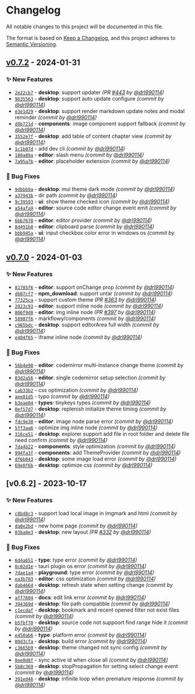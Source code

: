# Changelog
All notable changes to this project will be documented in this file.

The format is based on [Keep a Changelog](https://keepachangelog.com/en/1.0.0/),
and this project adheres to [Semantic Versioning](https://semver.org/spec/v2.0.0.html).

## [v0.7.2] - 2024-01-31
### :sparkles: New Features
- [`2e22cb7`](https://github.com/drl990114/MarkFlowy/commit/2e22cb7f3e33e7e889c57f832f36ea8d4e6f0e06) - **desktop**: support updater *(PR [#443](https://github.com/drl990114/MarkFlowy/pull/443) by [@drl990114](https://github.com/drl990114))*
- [`9635563`](https://github.com/drl990114/MarkFlowy/commit/9635563ca61dccbfc463892f88e156a80906a07b) - **desktop**: support auto update configure *(commit by [@drl990114](https://github.com/drl990114))*
- [`e3e1d29`](https://github.com/drl990114/MarkFlowy/commit/e3e1d2965a0f3da15c174860e682fd8efb2dee5e) - **desktop**: support render markdown update notes and modal reminder *(commit by [@drl990114](https://github.com/drl990114))*
- [`d8b721d`](https://github.com/drl990114/MarkFlowy/commit/d8b721d3335a87e212b1daee2e45dc97fa4f309d) - **components**: image component support fallback *(commit by [@drl990114](https://github.com/drl990114))*
- [`3552e7f`](https://github.com/drl990114/MarkFlowy/commit/3552e7f91046941030a536ca5c22e66d8328d1c5) - **desktop**: add table of content chapter view *(commit by [@drl990114](https://github.com/drl990114))*
- [`1c1b07d`](https://github.com/drl990114/MarkFlowy/commit/1c1b07d40812e5dac4a08da84cc8cb68f96f619d) - add dev cli *(commit by [@drl990114](https://github.com/drl990114))*
- [`180a89a`](https://github.com/drl990114/MarkFlowy/commit/180a89a56c3eb03398f8709510600bcd12e4b465) - **editor**: slash menu *(commit by [@drl990114](https://github.com/drl990114))*
- [`7a95a7b`](https://github.com/drl990114/MarkFlowy/commit/7a95a7b3e7983c207124a90a7dbbed2682925938) - **editor**: placeholder extension *(commit by [@drl990114](https://github.com/drl990114))*

### :bug: Bug Fixes
- [`9dbbb9a`](https://github.com/drl990114/MarkFlowy/commit/9dbbb9a3bd2bb8c95fc19c6fee43a1a3c856530d) - **desktop**: mui theme dark mode *(commit by [@drl990114](https://github.com/drl990114))*
- [`a37943b`](https://github.com/drl990114/MarkFlowy/commit/a37943b27be5ea6bca52a7fe930146c7ba964db7) - dir path *(commit by [@drl990114](https://github.com/drl990114))*
- [`9c39593`](https://github.com/drl990114/MarkFlowy/commit/9c39593cf1ae6499c857bd91704f83f1cf3a37aa) - **ui**: show theme checked icon *(commit by [@drl990114](https://github.com/drl990114))*
- [`a54afa9`](https://github.com/drl990114/MarkFlowy/commit/a54afa9361a4a256cabc8d44fe780c20e097397e) - **editor**: source code editor change event emit *(commit by [@drl990114](https://github.com/drl990114))*
- [`6bb7670`](https://github.com/drl990114/MarkFlowy/commit/6bb7670d4c2345e9f1d6d96786f288f47b6c9df9) - **editor**: editor provider *(commit by [@drl990114](https://github.com/drl990114))*
- [`8d491b8`](https://github.com/drl990114/MarkFlowy/commit/8d491b882b405ec22e2617375eabdd2730c7b2bc) - **editor**: clipboard parse *(commit by [@drl990114](https://github.com/drl990114))*
- [`bbb945a`](https://github.com/drl990114/MarkFlowy/commit/bbb945aaa79641bafa4842917bbc581e0b05a188) - **ui**: input checkbox color error in windows os *(commit by [@drl990114](https://github.com/drl990114))*


## [v0.7.0] - 2024-01-03
### :sparkles: New Features
- [`81785f6`](https://github.com/drl990114/MarkFlowy/commit/81785f6b020d452c99c0b4c2db0718343bbe62ea) - **editor**: support onChange prop *(commit by [@drl990114](https://github.com/drl990114))*
- [`db07cf7`](https://github.com/drl990114/MarkFlowy/commit/db07cf747d7ee41cfe38cc77c20ef3a5b2023d46) - **npm_download**: support untar *(commit by [@drl990114](https://github.com/drl990114))*
- [`77325ca`](https://github.com/drl990114/MarkFlowy/commit/77325ca5b19e7658594627788ae718fc3eaa82ee) - support custom theme *(PR [#363](https://github.com/drl990114/MarkFlowy/pull/363) by [@drl990114](https://github.com/drl990114))*
- [`2023c93`](https://github.com/drl990114/MarkFlowy/commit/2023c93f6e30761a2214c01d215bc319c14c64d3) - **editor**: support inline node *(commit by [@drl990114](https://github.com/drl990114))*
- [`806f9d8`](https://github.com/drl990114/MarkFlowy/commit/806f9d85050e40164ecfe25d4ddd2a9c416684a5) - **editor**: img inline node *(PR [#397](https://github.com/drl990114/MarkFlowy/pull/397) by [@drl990114](https://github.com/drl990114))*
- [`58907f6`](https://github.com/drl990114/MarkFlowy/commit/58907f6d877c156ef295666412056e22e56c5439) - markflowy/components *(commit by [@drl990114](https://github.com/drl990114))*
- [`c965bdc`](https://github.com/drl990114/MarkFlowy/commit/c965bdca93742981a5ef75cae0098890ea51a970) - **desktop**: support editorArea full width *(commit by [@drl990114](https://github.com/drl990114))*
- [`e404f65`](https://github.com/drl990114/MarkFlowy/commit/e404f65ee2e3f0efe1429697e984e818e2dd45b8) - iframe inline node *(commit by [@drl990114](https://github.com/drl990114))*

### :bug: Bug Fixes
- [`56b4e90`](https://github.com/drl990114/MarkFlowy/commit/56b4e907a453bf6d9b9d566a448674522d846b06) - **editor**: codemirror multi-instance change theme *(commit by [@drl990114](https://github.com/drl990114))*
- [`03d2a56`](https://github.com/drl990114/MarkFlowy/commit/03d2a56ab162b46e376b45adc91b25892efa366f) - **editor**: single codemirror setup selection *(commit by [@drl990114](https://github.com/drl990114))*
- [`cab33b2`](https://github.com/drl990114/MarkFlowy/commit/cab33b2b6416718c23a87f535e1f8cb987bea5c6) - css optimization *(commit by [@drl990114](https://github.com/drl990114))*
- [`aee81d5`](https://github.com/drl990114/MarkFlowy/commit/aee81d5387cab57f8435adc63f6f6f81f9242321) - typo *(commit by [@drl990114](https://github.com/drl990114))*
- [`b3eae04`](https://github.com/drl990114/MarkFlowy/commit/b3eae045115541b6641af48acb0d299f23f22df0) - **types**: tinykeys types *(commit by [@drl990114](https://github.com/drl990114))*
- [`0ef57d7`](https://github.com/drl990114/MarkFlowy/commit/0ef57d7a0b2c2eeaf763c25151266660c7043b61) - **desktop**: replenish initialize theme timing *(commit by [@drl990114](https://github.com/drl990114))*
- [`fdc9e30`](https://github.com/drl990114/MarkFlowy/commit/fdc9e30848abcf94bacb22f5c32ab912ff1ea1c8) - **editor**: image node parse error *(commit by [@drl990114](https://github.com/drl990114))*
- [`5ff3aa6`](https://github.com/drl990114/MarkFlowy/commit/5ff3aa632714108eb8aa86b90180235a8a2b9e23) - optimize img inline node *(commit by [@drl990114](https://github.com/drl990114))*
- [`316ce51`](https://github.com/drl990114/MarkFlowy/commit/316ce51605d866bd0b59b1c0c031360723c96099) - **desktop**: explorer support add file in root folder and delete file need confirm *(commit by [@drl990114](https://github.com/drl990114))*
- [`7da4b22`](https://github.com/drl990114/MarkFlowy/commit/7da4b225b61376565c27e0afc5f523c68e6f2530) - **components**: style optimization *(commit by [@drl990114](https://github.com/drl990114))*
- [`994fa3f`](https://github.com/drl990114/MarkFlowy/commit/994fa3ffc780b416fdcdc5050daa801342a3ff6e) - **components**: add ThemeProvider *(commit by [@drl990114](https://github.com/drl990114))*
- [`df6b043`](https://github.com/drl990114/MarkFlowy/commit/df6b0432f99341fb627e58fbeae1f2d020699c2f) - **desktop**: some image load error *(commit by [@drl990114](https://github.com/drl990114))*
- [`69e0f6b`](https://github.com/drl990114/MarkFlowy/commit/69e0f6b4d02b2413495151c754e3d35c708b1c35) - **desktop**: optimize css *(commit by [@drl990114](https://github.com/drl990114))*


## [v0.6.2] - 2023-10-17
### :sparkles: New Features
- [`c8bd8c3`](https://github.com/drl990114/MarkFlowy/commit/c8bd8c36109824639cce13e2dba04acc010d9479) - support load local image in imgmark and html *(commit by [@drl990114](https://github.com/drl990114))*
- [`da0e2bd`](https://github.com/drl990114/MarkFlowy/commit/da0e2bde88fd044d680f8b5533506b47ab0c333a) - new home page *(commit by [@drl990114](https://github.com/drl990114))*
- [`03ba0e3`](https://github.com/drl990114/MarkFlowy/commit/03ba0e32e4e4dc1aff05b7f63eba59876b7a8d97) - **desktop**: new layout *(PR [#332](https://github.com/drl990114/MarkFlowy/pull/332) by [@drl990114](https://github.com/drl990114))*

### :bug: Bug Fixes
- [`6d4a651`](https://github.com/drl990114/MarkFlowy/commit/6d4a651107b4c75f5b3ca5e67d231d17cc9e1c12) - **type**: type error *(commit by [@drl990114](https://github.com/drl990114))*
- [`0c02d1e`](https://github.com/drl990114/MarkFlowy/commit/0c02d1ef0932f48a708978d6d1dc3091090809df) - tauri plugin os error *(commit by [@drl990114](https://github.com/drl990114))*
- [`7dae1a4`](https://github.com/drl990114/MarkFlowy/commit/7dae1a457ec5058473d245977ea858506fd4f481) - **playground**: type error *(commit by [@drl990114](https://github.com/drl990114))*
- [`ea3b703`](https://github.com/drl990114/MarkFlowy/commit/ea3b703447bd89446ddd289a37e0aa18c949310e) - **editor**: css optimization *(commit by [@drl990114](https://github.com/drl990114))*
- [`dab4664`](https://github.com/drl990114/MarkFlowy/commit/dab4664a7f69e4eda4cec56e727b3f71c74a5321) - **desktop**: refresh state when setting change *(commit by [@drl990114](https://github.com/drl990114))*
- [`aff7604`](https://github.com/drl990114/MarkFlowy/commit/aff76046316ad8deb26f0f373a1864762b4d942a) - **docs**: edit link error *(commit by [@drl990114](https://github.com/drl990114))*
- [`394369d`](https://github.com/drl990114/MarkFlowy/commit/394369d61c4f8f94aaf362135267872459a321dd) - **desktop**: file path compatible *(commit by [@drl990114](https://github.com/drl990114))*
- [`c1ecdaf`](https://github.com/drl990114/MarkFlowy/commit/c1ecdaf60ecf3fbc433a09b51d5dac37c9e24c91) - **desktop**: bookmark and recent opened filter not exist files *(commit by [@drl990114](https://github.com/drl990114))*
- [`b5fbf70`](https://github.com/drl990114/MarkFlowy/commit/b5fbf709438c646f66e413e5180bb0d2790d087b) - **desktop**: source code not suppoort find range hide it *(commit by [@drl990114](https://github.com/drl990114))*
- [`e450ab6`](https://github.com/drl990114/MarkFlowy/commit/e450ab6463dcb086cb9a8655a53d97148183a107) - **type**: platform error *(commit by [@drl990114](https://github.com/drl990114))*
- [`00d3cfa`](https://github.com/drl990114/MarkFlowy/commit/00d3cfa6ada2a1bc7ef3bf634574ad9f7c5e6027) - **desktop**: build error *(commit by [@drl990114](https://github.com/drl990114))*
- [`c3665b9`](https://github.com/drl990114/MarkFlowy/commit/c3665b96c102f7b2c387d4aff334bb53f6cf00cc) - **desktop**: theme changed not sync config *(commit by [@drl990114](https://github.com/drl990114))*
- [`0ee0d8f`](https://github.com/drl990114/MarkFlowy/commit/0ee0d8f96ec7d22598ab5b656d01fe535531cc24) - sync active id when close all *(commit by [@drl990114](https://github.com/drl990114))*
- [`5b8c369`](https://github.com/drl990114/MarkFlowy/commit/5b8c3695ce661ef8c5531ae08eb1e30f24e47262) - **desktop**: stopPropagation for setting select change event *(commit by [@drl990114](https://github.com/drl990114))*
- [`391ed46`](https://github.com/drl990114/MarkFlowy/commit/391ed466b3fe81368ca0ade50cced804d9222760) - **desktop**: infinite loop when premature response *(commit by [@drl990114](https://github.com/drl990114))*

[v0.7.0]: https://github.com/drl990114/MarkFlowy/compare/v0.6.2...v0.7.0
[v0.7.2]: https://github.com/drl990114/MarkFlowy/compare/v0.7.1...v0.7.2
